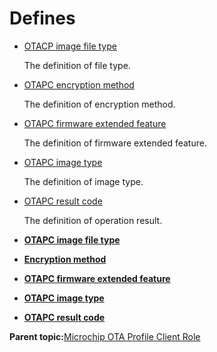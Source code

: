 # Defines

-   [OTACP image file type](GUID-2F93145E-E187-4D92-8E9F-157ADB46D558.md)

    The definition of file type.

-   [OTAPC encryption method](GUID-A8E46B8C-B696-4237-84E6-A2BB2EBB3083.md)

    The definition of encryption method.

-   [OTAPC firmware extended feature](GUID-07E4A06C-D1E2-4DB8-BEFB-64A6FFBEB2A3.md)

    The definition of firmware extended feature.

-   [OTAPC image type](GUID-10D611FB-059E-44B0-982B-5AF73A1F3625.md)

    The definition of image type.

-   [OTAPC result code](GUID-9DD5C3B1-E41C-4DC6-AF09-47F03CD01863.md)

    The definition of operation result.


-   **[OTAPC image file type](GUID-2F93145E-E187-4D92-8E9F-157ADB46D558.md)**  

-   **[Encryption method](GUID-A8E46B8C-B696-4237-84E6-A2BB2EBB3083.md)**  

-   **[OTAPC firmware extended feature](GUID-07E4A06C-D1E2-4DB8-BEFB-64A6FFBEB2A3.md)**  

-   **[OTAPC image type](GUID-10D611FB-059E-44B0-982B-5AF73A1F3625.md)**  

-   **[OTAPC result code](GUID-9DD5C3B1-E41C-4DC6-AF09-47F03CD01863.md)**  


**Parent topic:**[Microchip OTA Profile Client Role](GUID-3344373C-B7F8-4284-91B3-8BA707CF96D0.md)


